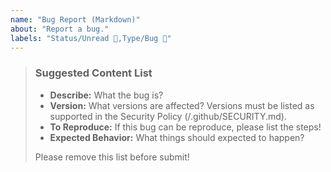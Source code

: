 ```yaml
---
name: "Bug Report (Markdown)"
about: "Report a bug."
labels: "Status/Unread 🔵,Type/Bug 🐛"
---
```

> ### Suggested Content List
>
> - **Describe:** What the bug is?
> - **Version:** What versions are affected? Versions must be listed as supported in the Security Policy (/.github/SECURITY.md).
> - **To Reproduce:** If this bug can be reproduce, please list the steps!
> - **Expected Behavior:** What things should expected to happen?
>
> Please remove this list before submit!

